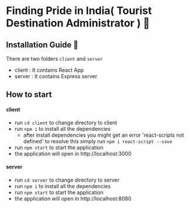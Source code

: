
  # Finding Pride in India( Tourist Destination Administrator ) 🧭
  
  ## Installation Guide 🚀  
  There are two folders `client` and `server`

  - client : It contains React App 
  - server : It contains Express server 

  ## How to start
  #### client
  - run `cd client` to change directory to client
  - run `npm i` to install all the dependencies
    - after install dependencies you might get an error 'react-scripts not defined' to resolve this simply run `npm i react-script --save`
  - run `npm start` to start the application
  - the application will open in http://localhost:3000

 #### server
  - run `cd server` to change directory to server
  - run `npm i` to install all the dependencies
  - run `npm start` to start the application
  - the application will open in http://localhost:8080
